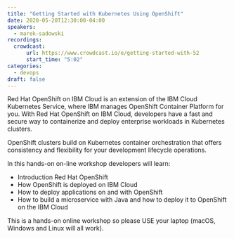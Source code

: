 ```yaml
---
title: "Getting Started with Kubernetes Using OpenShift"
date: 2020-05-20T12:30:00-04:00
speakers:
  - marek-sadowski
recordings:
  crowdcast:
      url: https://www.crowdcast.io/e/getting-started-with-52
      start_time: "5:02"
categories:
  - devops
draft: false
---
```


Red Hat OpenShift on IBM Cloud is an extension of the IBM Cloud Kubernetes Service, where IBM manages OpenShift Container Platform for you. With Red Hat OpenShift on IBM Cloud, developers have a fast and secure way to containerize and deploy enterprise workloads in Kubernetes clusters.

OpenShift clusters build on Kubernetes container orchestration that offers consistency and flexibility for your development lifecycle operations.

In this hands-on on-line workshop developers will learn:

* Introduction Red Hat OpenShift
* How OpenShift is deployed on IBM Cloud
* How to deploy applications on and with OpenShift
* How to build a microservice with Java and how to deploy it to OpenShift on the IBM Cloud

This is a hands-on online workshop so please USE your laptop (macOS, Windows and Linux will all work).

